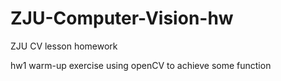 # ZJU-Computer-Vision-hw
ZJU CV lesson homework 
 
hw1 warm-up exercise using openCV to achieve some function
